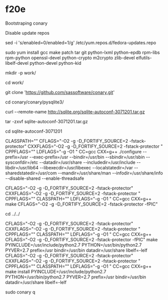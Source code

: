 # f20e


Bootstraping conary

Disable update repos

sed -i 's/enabled=0/enabled=1/g' /etc/yum.repos.d/fedora-updates.repo


sudo yum install gcc make patch tar git python-lxml python-epdb rpm-libs rpm-python openssl-devel python-crypto m2crypto zlib-devel elfutils-libelf-devel python-devel python-kid

mkdir -p work/

cd work/

git clone 'https://github.com/sassoftware/conary.git'

cd conary/conary/pysqlite3/

curl --remote-name  http://sqlite.org/sqlite-autoconf-3071201.tar.gz

tar -zxvf sqlite-autoconf-3071201.tar.gz

cd sqlite-autoconf-3071201

CLASSPATH="" CFLAGS="-O2 -g -D_FORTIFY_SOURCE=2 -fstack-protector" CXXFLAGS="-O2 -g -D_FORTIFY_SOURCE=2 -fstack-protector " CPPFLAGS="" LDFLAGS="-g -O1 " CC=gcc CXX=g++  ./configure --prefix=/usr --exec-prefix=/usr --bindir=/usr/bin --sbindir=/usr/sbin --sysconfdir=/etc --datadir=/usr/share --includedir=/usr/include --libdir=/usr/lib64 --libexecdir=/usr/libexec --localstatedir=/var --sharedstatedir=/usr/com --mandir=/usr/share/man --infodir=/usr/share/info   --disable-shared --enable-threadsafe

CFLAGS="-O2 -g -D_FORTIFY_SOURCE=2 -fstack-protector" CXXFLAGS="-O2 -g -D_FORTIFY_SOURCE=2 -fstack-protector " CPPFLAGS="" CLASSPATH=""  LDFLAGS="-g -O1 " CC=gcc CXX=g++  make    CFLAGS="-O2 -g -D_FORTIFY_SOURCE=2 -fstack-protector -fPIC"

cd ../../

CFLAGS="-O2 -g -D_FORTIFY_SOURCE=2 -fstack-protector" CXXFLAGS="-O2 -g -D_FORTIFY_SOURCE=2 -fstack-protector " CPPFLAGS="" CLASSPATH=""  LDFLAGS="-g -O1 " CC=gcc CXX=g++ CFLAGS="-O2 -g -D_FORTIFY_SOURCE=2 -fstack-protector -fPIC"  make    PYINCLUDE=/usr/include/python2.7 PYTHON=/usr/bin/python2.7 PYVER=2.7 prefix=/usr bindir=/usr/bin datadir=/usr/share libelf=-lelf
CFLAGS="-O2 -g -D_FORTIFY_SOURCE=2 -fstack-protector" CXXFLAGS="-O2 -g -D_FORTIFY_SOURCE=2 -fstack-protector " CPPFLAGS="" CLASSPATH=""  LDFLAGS="-g -O1 " CC=gcc CXX=g++  make install PYINCLUDE=/usr/include/python2.7 PYTHON=/usr/bin/python2.7 PYVER=2.7 prefix=/usr bindir=/usr/bin datadir=/usr/share libelf=-lelf

sudo conary q



